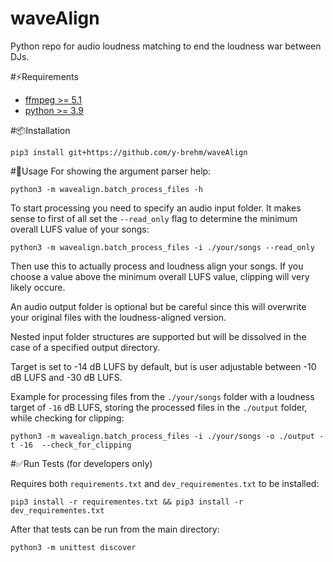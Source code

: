# waveAlign
Python repo for audio loudness matching to end the loudness war between DJs.

#⚡️Requirements
* [ffmpeg >= 5.1](https://ffmpeg.org/)
* [python >= 3.9](https://www.python.org/)

#📦Installation
```
pip3 install git+https://github.com/y-brehm/waveAlign
```

#🚀Usage
For showing the argument parser help:

````
python3 -m wavealign.batch_process_files -h
````

To start processing you need to specify an audio input folder. It makes sense to first of all set the `--read_only` flag to determine the minimum overall LUFS value of your songs:

````
python3 -m wavealign.batch_process_files -i ./your/songs --read_only
````

Then use this to actually process and loudness align your songs.
If you choose a value above the minimum overall LUFS value, clipping will very likely occure. 

An audio output folder is optional but be careful since this will overwrite your original files with the loudness-aligned version.

Nested input folder structures are supported but will be dissolved in the case of a specified output directory.

Target is set to -14 dB LUFS by default, but is user adjustable between -10 dB LUFS and -30 dB LUFS.

Example for processing files from the `./your/songs` folder with a loudness target of `-16` dB LUFS, storing the processed files in the `./output` folder, 
while checking for clipping:

````
python3 -m wavealign.batch_process_files -i ./your/songs -o ./output -t -16  --check_for_clipping
````

#✅Run Tests (for developers only)

Requires both `requirements.txt` and `dev_requirementes.txt` to be installed:

```
pip3 install -r requirementes.txt && pip3 install -r dev_requirementes.txt
```

After that tests can be run from the main directory:

```
python3 -m unittest discover
```
